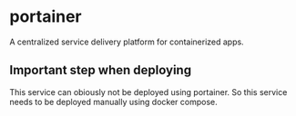 # portainer

A centralized service delivery platform for containerized apps.

## Important step when deploying
This service can obiously not be deployed using portainer.
So this service needs to be deployed manually using docker compose.

